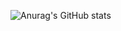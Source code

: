 ![Anurag's GitHub stats](https://github-readme-stats.vercel.app/api?username=bg-silv&hide=contribs,prs?count_private=true)
